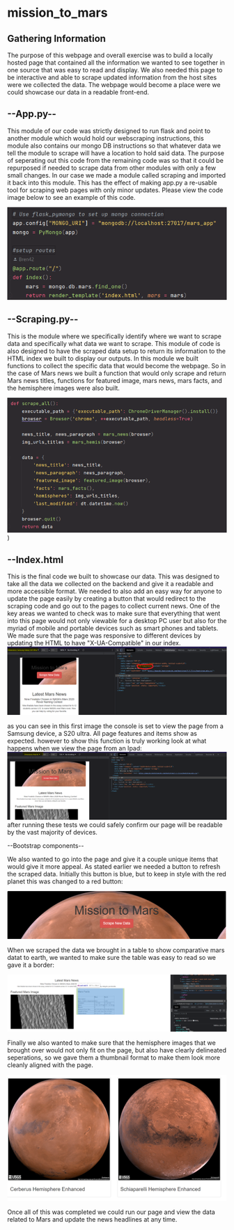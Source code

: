 # mission_to_mars

## Gathering Information
The purpose of this webpage and overall exercise was to build a locally hosted page that contained all the information we wanted to see together in one source that was easy to read and display. We also needed this page to be interactive and able to scrape updated information from the host sites were we collected the data. The webpage would become a place were we could showcase our data in a readable front-end.

## --App.py-- 
This module of our code was strictly designed to run flask and point to another module which would hold our webscraping instructions, this module also contains our mongo DB instructions so that whatever data we tell the module to scrape will have a location to hold said data.
The purpose of seperating out this code from the remaining code was so that it could be repurposed if needed to scrape data from other modules with only a few small changes. In our case we made a module called scraping and imported it back into this module. This has the effect of making app.py a re-usable tool for scraping web pages with only minor updates. Please view the code image below to see an example of this code.

![This is an image](https://github.com/Bren42/mission_to_mars/blob/main/resources/app_py.png)

## --Scraping.py--
This is the module where we specifically identify where we want to scrape data and specifically what data we want to scrape. This module of code is also designed to have the scraped data setup to return its information to the HTML index we built to display our outputs. In this module we built functions to collect the specific data that would become the webpage. So in the case of Mars news we built a function that would only scrape and return Mars news titles, functions for featured image, mars news, mars facts, and the hemisphere images were also built.

![This is an image](https://github.com/Bren42/mission_to_mars/blob/main/resources/scraping_py.png))

## --Index.html

This is the final code we built to showcase our data. This was designed to take all the data we collected on the backend and give it a readable and more accessible format. We needed to also add an easy way for anyone to update the page easily by creating a button that would redirect to the scraping code and go out to the pages to collect current news.
One of the key areas we wanted to check was to make sure that everything that went into this page would not only viewable for a desktop PC user but also for the myriad of mobile and portable devices such as smart phones and tablets. 
We made sure that the page was responsive to different devices by updating the HTML to have  "X-UA-Compatible" in our index.
![This is an image](https://github.com/Bren42/mission_to_mars/blob/main/resources/mobile%20responsive.png)

as you can see in this first image the console is set to view the page from a Samsung device, a S20 ultra. All page features and items show as expected. 
however to show this function is truly working look at what happens when we view the page from an Ipad:
![This is an image](https://github.com/Bren42/mission_to_mars/blob/main/resources/mobile%20responsive2.png)
after running these tests we could safely confirm our page will be readable by the vast majority of devices. 

--Bootstrap components--

We also wanted to go into the page and give it a couple unique items that would give it more appeal. As stated earlier we needed a button to refresh the scraped data. Initially this button is blue, but to keep in style with the red planet this was changed to a red button:

![This is an image](https://github.com/Bren42/mission_to_mars/blob/main/resources/Page_header.png)

When we scraped the data we brought in a table to show comparative mars datat to earth, we wanted to make sure the table was easy to read so we gave it a border:

![This is an image](https://github.com/Bren42/mission_to_mars/blob/main/resources/bordered%20table.png)

Finally we also wanted to make sure that the hemisphere images that we brought over would not only fit on the page, but also have clearly delineated seperations, so we gave them a thumbnail format to make them look more cleanly aligned with the page.

![This is an image](https://github.com/Bren42/mission_to_mars/blob/main/resources/thumbnail%20format.png)

Once all of this was completed we could run our page and view the data related to Mars and update the news headlines at any time.


